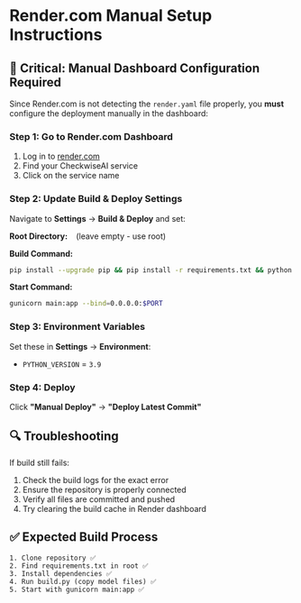 # Render.com Manual Setup Instructions

## 🚨 Critical: Manual Dashboard Configuration Required

Since Render.com is not detecting the `render.yaml` file properly, you **must** configure the deployment manually in the dashboard:

### Step 1: Go to Render.com Dashboard
1. Log in to [render.com](https://render.com)
2. Find your CheckwiseAI service
3. Click on the service name

### Step 2: Update Build & Deploy Settings
Navigate to **Settings** → **Build & Deploy** and set:

**Root Directory:** ` ` (leave empty - use root)

**Build Command:**
```bash
pip install --upgrade pip && pip install -r requirements.txt && python build.py
```

**Start Command:**
```bash
gunicorn main:app --bind=0.0.0.0:$PORT
```

### Step 3: Environment Variables
Set these in **Settings** → **Environment**:
- `PYTHON_VERSION` = `3.9`

### Step 4: Deploy
Click **"Manual Deploy"** → **"Deploy Latest Commit"**

## 🔍 Troubleshooting

If build still fails:
1. Check the build logs for the exact error
2. Ensure the repository is properly connected
3. Verify all files are committed and pushed
4. Try clearing the build cache in Render dashboard

## ✅ Expected Build Process
```
1. Clone repository ✅
2. Find requirements.txt in root ✅ 
3. Install dependencies ✅
4. Run build.py (copy model files) ✅
5. Start with gunicorn main:app ✅
```